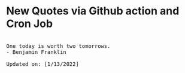 # New Quotes via Github action and Cron Job

<pre>
<!-- #quote -->
One today is worth two tomorrows.
- Benjamin Franklin

Updated on: [1/13/2022]
<!-- #quoteEnd -->
</pre>
